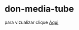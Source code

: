# don-media-tube

para vizualizar 
clique <a target="_blank" href="https://doncarderms.github.io/don-media-tube/">Aqui</a> 
